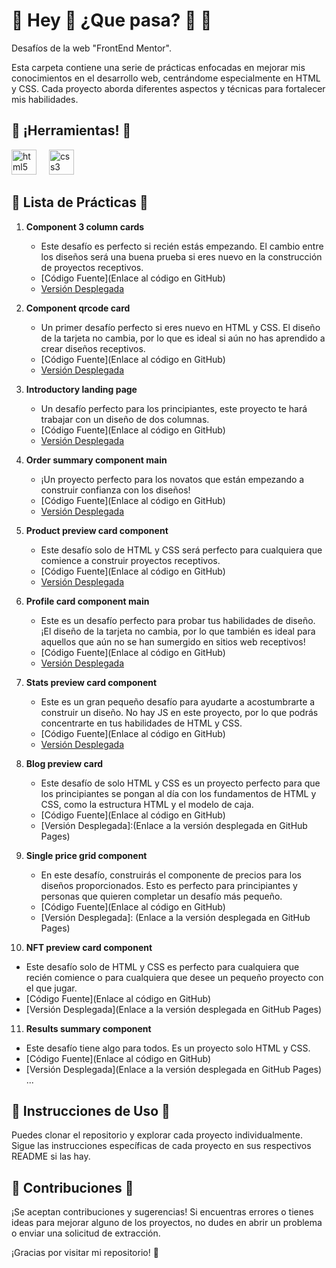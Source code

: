<h1 align="left"> 🔸 Hey 👋 ¿Que pasa? 🤖 🔸</h1>

<p align="left"> Desafíos de la web "FrontEnd Mentor". </p>

<p align="left"> Esta carpeta contiene una serie de prácticas enfocadas en mejorar mis conocimientos en el desarrollo web, centrándome especialmente en HTML y CSS. Cada proyecto aborda diferentes aspectos y técnicas para fortalecer mis habilidades.</p>


<h2 align="left"> 📍 ¡Herramientas! 📍 </h2>

<div align="left">
  <img src="https://cdn.jsdelivr.net/gh/devicons/devicon/icons/html5/html5-original.svg" height="40" alt="html5 logo"  />
  <img width="12" />
  <img src="https://cdn.jsdelivr.net/gh/devicons/devicon/icons/css3/css3-original.svg" height="40" alt="css3 logo"  />
</div>


## 📍 Lista de Prácticas 📍

1. **Component 3 column cards**
   - Este desafío es perfecto si recién estás empezando. El cambio entre los diseños será una buena prueba si eres nuevo en la construcción de proyectos receptivos.
   - [Código Fuente](Enlace al código en GitHub)
   - [Versión Desplegada](https://rherndz.github.io/FrontEnd_Practicas/component_3column_cards/)

2. **Component qrcode card**
   - Un primer desafío perfecto si eres nuevo en HTML y CSS. El diseño de la tarjeta no cambia, por lo que es ideal si aún no has aprendido a crear diseños receptivos.
   - [Código Fuente](Enlace al código en GitHub)
   - [Versión Desplegada](https://rherndz.github.io/FrontEnd_Practicas/component_qrcode_card)

3. **Introductory landing page**
   - Un desafío perfecto para los principiantes, este proyecto te hará trabajar con un diseño de dos columnas.
   - [Código Fuente](Enlace al código en GitHub)
   - [Versión Desplegada](https://rherndz.github.io/FrontEnd_Practicas/introductory_landing_page)

4. **Order summary component main**
   - ¡Un proyecto perfecto para los novatos que están empezando a construir confianza con los diseños!
   - [Código Fuente](Enlace al código en GitHub)
   - [Versión Desplegada](https://rherndz.github.io/FrontEnd_Practicas/order-summary-component-main)

5. **Product preview card component**
   - Este desafío solo de HTML y CSS será perfecto para cualquiera que comience a construir proyectos receptivos.
   - [Código Fuente](Enlace al código en GitHub)
   - [Versión Desplegada](https://rherndz.github.io/FrontEnd_Practicas/product_preview_card_component)

6. **Profile card component main**
   - Este es un desafío perfecto para probar tus habilidades de diseño. ¡El diseño de la tarjeta no cambia, por lo que también es ideal para aquellos que aún no se han sumergido en sitios web receptivos!
   - [Código Fuente](Enlace al código en GitHub)
   - [Versión Desplegada](https://rherndz.github.io/FrontEnd_Practicas/profile-card-component-main)

7. **Stats preview card component**
   - Este es un gran pequeño desafío para ayudarte a acostumbrarte a construir un diseño. No hay JS en este proyecto, por lo que podrás concentrarte en tus habilidades de HTML y CSS.
   - [Código Fuente](Enlace al código en GitHub)
   - [Versión Desplegada](https://rherndz.github.io/FrontEnd_Practicas/stats_preview_card_component)

8. **Blog preview card**
   - Este desafío de solo HTML y CSS es un proyecto perfecto para que los principiantes se pongan al día con los fundamentos de HTML y CSS, como la estructura HTML y el modelo de caja.
   - [Código Fuente](Enlace al código en GitHub)
   - [Versión Desplegada]:(Enlace a la versión desplegada en GitHub Pages)
  
9. **Single price grid component**
   - En este desafío, construirás el componente de precios para los diseños proporcionados. Esto es perfecto para principiantes y personas que quieren completar un desafío más pequeño.
   - [Código Fuente](Enlace al código en GitHub)
   - [Versión Desplegada]: (Enlace a la versión desplegada en GitHub Pages)

10. **NFT preview card component**
   - Este desafío solo de HTML y CSS es perfecto para cualquiera que recién comience o para cualquiera que desee un pequeño proyecto con el que jugar.
   - [Código Fuente](Enlace al código en GitHub)
   - [Versión Desplegada](Enlace a la versión desplegada en GitHub Pages)

11. **Results summary component**
   - Este desafío tiene algo para todos. Es un proyecto solo HTML y CSS.
   - [Código Fuente](Enlace al código en GitHub)
   - [Versión Desplegada](Enlace a la versión desplegada en GitHub Pages)
...



## 📍 Instrucciones de Uso 📍

Puedes clonar el repositorio y explorar cada proyecto individualmente. Sigue las instrucciones específicas de cada proyecto en sus respectivos README si las hay.

## 📍 Contribuciones 📍

¡Se aceptan contribuciones y sugerencias! Si encuentras errores o tienes ideas para mejorar alguno de los proyectos, no dudes en abrir un problema o enviar una solicitud de extracción.

¡Gracias por visitar mi repositorio! 🤖

